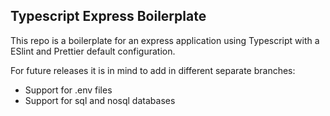 ## Typescript Express Boilerplate

This repo is a boilerplate for an express application using Typescript
with a ESlint and Prettier default configuration.

For future releases it is in mind to add in different separate branches:

  - Support for .env files
  - Support for sql and nosql databases